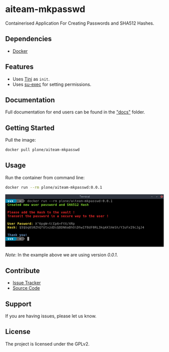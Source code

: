 # aiteam-mkpasswd
Containerised Application For Creating Passwords and  SHA512 Hashes.

## Dependencies

- [Docker](https://docker.com "Homepage of docker")

## Features

- Uses [Tini](https://github.com/krallin/tini) as `init`.
- Uses [su-exec](https://github.com/ncopa/su-exec) for setting permissions.

## Documentation

Full documentation for end users can be found in the ["docs"](docs) folder.


## Getting Started

Pull the image:

``` bash
docker pull plone/aiteam-mkpasswd
```

## Usage

Run the container from command line:

```bash
docker run --rm plone/aiteam-mkpasswd:0.0.1
```

![Example picture of running version 0.0.1](docs/_static/aiteam-mkpasswd-screen.png)

*Note*: In the example above we are using version *0.0.1*.

## Contribute

- [Issue Tracker](https://github.com/plone/aiteam-mkpasswd/issues)
- [Source Code](https://github.com/plone/aiteam-mkpasswd)

## Support

If you are having issues, please let us know.

## License

The project is licensed under the GPLv2.

